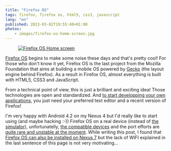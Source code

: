 ```yaml
---
title: "Firefox OS"
tags: firefox, firefox os, html5, css3, javascript
lang: "en"
published: 2013-03-02T19:55:40+01:00
photos:
    - images/firefox-os-home-screen.jpg
---
```


<figure class="object-left"><a href="/images/firefox-os-home-screen.jpg"><img
src="/images/220x/firefox-os-home-screen.jpg" alt="Firefox OS Home
screen"></a></figure>

[Firefox OS](http://www.mozilla.org/en-US/firefox/partners/#os) begins to make
some noise these days and that's pretty cool! For those who don't know it yet,
Firefox OS is the last project from the Mozilla Foundation that aims at
building a mobile OS powered by
[Gecko](https://developer.mozilla.org/en-US/docs/Mozilla/Gecko) (the layout
engine behind Firefox). As a result in Firefox OS, almost everything is built
with HTML5, CSS3 and JavaScript.

From a technical point of view, this is just a brilliant and exciting idea!
Those technologies are open and standardized. And [to start developping your own
applications](https://marketplace.firefox.com/developers/docs/quick_start), you
just need your preferred text editor and a recent version of Firefox!

I'm very happy with Android 4.2 on my Nexus 4 but I'd really like to start using
(and maybe hacking :-)) Firefox OS on a real device (instead of [the
simulator](https://addons.mozilla.org/en-US/firefox/addon/firefox-os-simulator/)),
unfortunatelly, [the compatible
devices](https://github.com/mozilla-b2g/B2G/blob/master/config.sh#L51) and the
port efforts are [quite rare and unstable at the
moment](https://autonome.wordpress.com/2013/01/15/firefox-os-devices-and-dark-matter/).
While writing this post, I found that [Firefox OS can also be installed on Nexus
7](https://wiki.mozilla.org/B2G/Nexus7) but the lack of WIFI explained in the
last sentence of this page is not very motivating...

